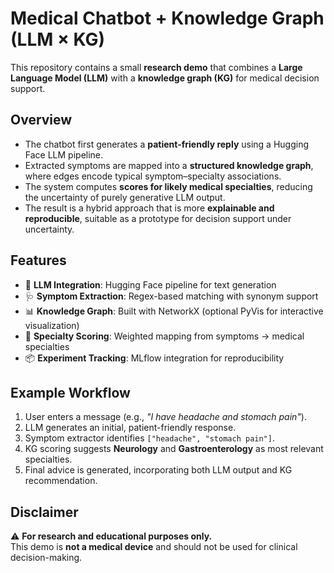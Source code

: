 # Medical Chatbot + Knowledge Graph (LLM × KG)

This repository contains a small **research demo** that combines a **Large Language Model (LLM)** with a **knowledge graph (KG)** for medical decision support.

## Overview
- The chatbot first generates a **patient-friendly reply** using a Hugging Face LLM pipeline.  
- Extracted symptoms are mapped into a **structured knowledge graph**, where edges encode typical symptom–specialty associations.  
- The system computes **scores for likely medical specialties**, reducing the uncertainty of purely generative LLM output.  
- The result is a hybrid approach that is more **explainable and reproducible**, suitable as a prototype for decision support under uncertainty.

## Features
- 🤖 **LLM Integration**: Hugging Face pipeline for text generation  
- 🩺 **Symptom Extraction**: Regex-based matching with synonym support  
- 📊 **Knowledge Graph**: Built with NetworkX (optional PyVis for interactive visualization)  
- 🧮 **Specialty Scoring**: Weighted mapping from symptoms → medical specialties  
- 📦 **Experiment Tracking**: MLflow integration for reproducibility  

## Example Workflow
1. User enters a message (e.g., *"I have headache and stomach pain"*).  
2. LLM generates an initial, patient-friendly response.  
3. Symptom extractor identifies `["headache", "stomach pain"]`.  
4. KG scoring suggests **Neurology** and **Gastroenterology** as most relevant specialties.  
5. Final advice is generated, incorporating both LLM output and KG recommendation.

## Disclaimer
⚠️ **For research and educational purposes only.**  
This demo is **not a medical device** and should not be used for clinical decision-making.

